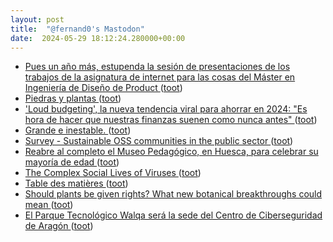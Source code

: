 ```yaml
---
layout: post
title:  "@fernand0's Mastodon"
date:  2024-05-29 18:12:24.280000+00:00
---
```

*  [Pues un año más, estupenda la sesión de presentaciones de los trabajos de la asignatura de internet para las cosas del Máster en Ingeniería de Diseño de Product ](https://mastodon.social/@fernand0/112525727778697250) ([toot](https://mastodon.social/@fernand0/112525727778697250))
*  [Piedras y plantas ](https://www.flickr.com/photos/fernand0/53715526013) ([toot](https://mastodon.social/@fernand0/112525632008068053))
*  [&#39;Loud budgeting&#39;, la nueva tendencia viral para ahorrar en 2024: &quot;Es hora de hacer que nuestras finanzas suenen como nunca antes&quot;  ](https://www.20minutos.es/noticia/5242893/0/loud-budgeting-nueva-tendencia-viral-para-ahorrar-2024-es-hora-hacer-que-nuestras-finanzas-suenen-como-nunca-antes/) ([toot](https://mastodon.social/@fernand0/112525524755115893))
*  [Grande e inestable. ](https://avecesunafoto.wordpress.com/2024/05/29/grande-e-inestable) ([toot](https://mastodon.social/@fernand0/112525457917162000))
*  [Survey - Sustainable OSS communities in the public sector  ](https://ec.europa.eu/eusurvey/runner/OSORsurvey2020sustainabilitycommunities) ([toot](https://mastodon.social/@fernand0/112525302790514665))
*  [Reabre al completo el Museo Pedagógico, en Huesca, para celebrar su mayoría de edad  ](https://www.diariodelaltoaragon.es/noticias/cultura/2024/05/16/reabre-al-completo-el-museo-pedagogico-de-aragon-para-celebrar-su-mayoria-de-edad-1733934-daa.html) ([toot](https://mastodon.social/@fernand0/112525012843914971))
*  [The Complex Social Lives of Viruses ](https://www.wired.com/story/the-complex-social-lives-of-viruses) ([toot](https://mastodon.social/@fernand0/112524749255922278))
*  [Table des matières ](https://www.xoolive.org/python/content) ([toot](https://mastodon.social/@fernand0/112524691419446197))
*  [Should plants be given rights? What new botanical breakthroughs could mean ](https://www.theguardian.com/books/article/2024/may/04/should-plants-be-given-rights-what-new-botanical-breakthroughs-could-mea) ([toot](https://mastodon.social/@fernand0/112524346011463136))
*  [El Parque Tecnológico Walqa será la sede del Centro de Ciberseguridad de Aragón ](https://www.aragonhoy.es/consejos-de-gobierno/parque-tecnologico-walqa-sera-sede-centro-ciberseguridad-aragon-9620) ([toot](https://mastodon.social/@fernand0/112524204621985904))
